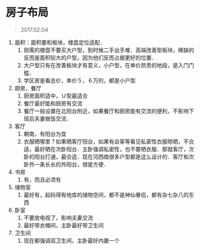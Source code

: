 # 房子布局

> 2017.02.04

1. 面积：面积要和板块，楼盘定位适配．
   1. 刚需的楼盘不要买大户型，到时候二手出手难．高端改善型板块，稀缺的反而是面积较大的户型，因为他们反而占据更好的位置．
   2. 大户型只有在改善板块才有意义，小户型，在单价昂贵的地段，是入门门槛．
   3. 学区房是看总价，单价５，６万的，都是小户型
2. 厨房，餐厅
   1. 厨房面积适中，Ｕ型最适合
   2. 餐厅最好能和厨房有交流
   3. 餐厅一般设置在北阳台附近，如果餐厅和厨房能有交流的便利，不影响下班后夫妻做饭交流．
3. 客厅
   1. 朝南，有阳台为宜
   2. 衣服晒哪里？如果晒客厅阳台，如果有会客等看见私密性衣服晾晒，不合适，最好晒在次卧阳台．主卧强调私密性，也不要晒衣服．那就客厅，次卧的阳台打通，最合适．现在河西南很多户型都是这么设计的．客厅和次卧外一条长长的外阳台，很是方便．
4. 书房
   1. 有，而且必须有
5. 储物室
   1. 最好有，起码得有地库的储物空间，都不是神仙眷侣，都有杂七杂八的东西
6. 卧室
   1. 不要放电视了，影响夫妻交流
   2. 最好带衣帽间，主卧最好带卫生间
7. 卫生间
   1. 现在都强调双卫生间，主卧最好内置一个
